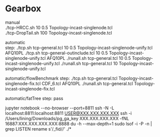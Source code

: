 # Gearbox

manual  
./tcp-HRCC.sh 10 0.5 Topology-incast-singlenode.tcl  
./tcp-DropTail.sh 100 Topology-incast-singlenode.tcl  

automatic  
step: ./tcp.sh tcp-general.tcl 10 0.5 Topology-incast-singlenode-unify.tcl AFQ10PL
      ./tcp.sh tcp-general-outinclude.tcl 10 0.5 Topology-incast-singlenode-unify.tcl AFQ10PL
./runall.sh tcp-general.tcl 10 0.5 Topology-incast-singlenode-unify.tcl
./runall.sh tcp-general.tcl 10 Topology-incast-singlenode-unify.tcl

automatic/flowBenchmark
step: ./tcp.sh tcp-general.tcl Topology-incast-singlenode-fix.tcl CDF_6.tcl AFQ10PL
./runall.sh tcp-general.tcl Topology-incast-singlenode-fix.tcl

automatic/fatTree
step:
    pass

jupyter notebook --no-browser --port=8811
ssh -N -L localhost:8811:localhost:8811 USER@XXX.XXX.XXX.XXX
ssh -i /Users/lining/Downloads/pg_ga_key XXX.XXX.XXX.XXX -fNL 16887:XXX.XXX.XXX.XXX:8888
du -h --max-depth=1
sudo lsof -i -P -n | grep LISTEN
rename s'/_fid//' ./*
